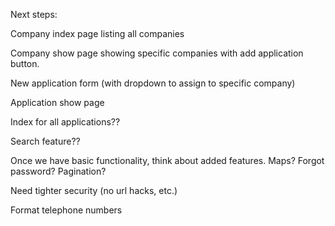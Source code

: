 Next steps:

Company index page listing all companies

Company show page showing specific companies with add application button.

New application form (with dropdown to assign to specific company)

Application show page

Index for all applications??

Search feature??

Once we have basic functionality, think about added features. Maps? Forgot password? Pagination?

Need tighter security (no url hacks, etc.)

Format telephone numbers
